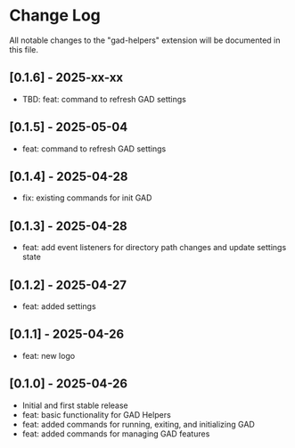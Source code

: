 # Change Log

All notable changes to the "gad-helpers" extension will be documented in this file.

## [0.1.6] - 2025-xx-xx

- TBD: feat: command to refresh GAD settings

## [0.1.5] - 2025-05-04

- feat: command to refresh GAD settings

## [0.1.4] - 2025-04-28

- fix: existing commands for init GAD

## [0.1.3] - 2025-04-28

- feat: add event listeners for directory path changes and update settings state

## [0.1.2] - 2025-04-27

- feat: added settings

## [0.1.1] - 2025-04-26

- feat: new logo

## [0.1.0] - 2025-04-26

- Initial and first stable release
- feat: basic functionality for GAD Helpers
- feat: added commands for running, exiting, and initializing GAD
- feat: added commands for managing GAD features
